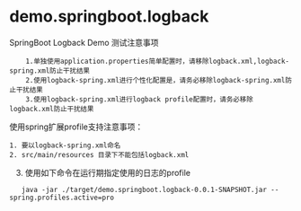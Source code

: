 # demo.springboot.logback
SpringBoot Logback Demo
测试注意事项


        1.单独使用application.properties简单配置时，请移除logback.xml,logback-spring.xml防止干扰结果
        2.使用logback-spring.xml进行个性化配置是，请务必移除logback-spring.xml防止干扰结果
        3.使用logback-spring.xml进行logback profile配置时，请务必移除logback.xml防止干扰结果


使用spring扩展profile支持注意事项：

    1. 要以logback-spring.xml命名
    2. src/main/resources 目录下不能包括logback.xml
    3. 使用如下命令在运行期指定使用的日志的profile
    
       java -jar ./target/demo.springboot.logback-0.0.1-SNAPSHOT.jar --spring.profiles.active=pro
